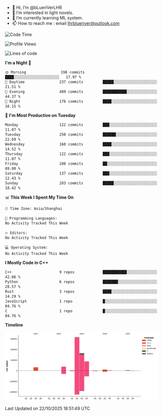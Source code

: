 - 👋 Hi, I’m @bLueriVerLHR
- 👀 I’m interested in light novels.
- 🌱 I’m currently learning ML system.
- 📫 How to reach me : email lhrblueriver@outlook.com

<!--START_SECTION:waka-->
![Code Time](http://img.shields.io/badge/Code%20Time-426%20hrs%206%20mins-blue)

![Profile Views](http://img.shields.io/badge/Profile%20Views-1-blue)

![Lines of code](https://img.shields.io/badge/From%20Hello%20World%20I%27ve%20Written-660.6%20thousand%20lines%20of%20code-blue)

**I'm a Night 🦉** 

```text
🌞 Morning                198 commits         ████░░░░░░░░░░░░░░░░░░░░░   17.97 % 
🌆 Daytime                237 commits         █████░░░░░░░░░░░░░░░░░░░░   21.51 % 
🌃 Evening                489 commits         ███████████░░░░░░░░░░░░░░   44.37 % 
🌙 Night                  178 commits         ████░░░░░░░░░░░░░░░░░░░░░   16.15 % 
```
📅 **I'm Most Productive on Tuesday** 

```text
Monday                   122 commits         ███░░░░░░░░░░░░░░░░░░░░░░   11.07 % 
Tuesday                  250 commits         ██████░░░░░░░░░░░░░░░░░░░   22.69 % 
Wednesday                160 commits         ████░░░░░░░░░░░░░░░░░░░░░   14.52 % 
Thursday                 122 commits         ███░░░░░░░░░░░░░░░░░░░░░░   11.07 % 
Friday                   108 commits         ██░░░░░░░░░░░░░░░░░░░░░░░   09.80 % 
Saturday                 137 commits         ███░░░░░░░░░░░░░░░░░░░░░░   12.43 % 
Sunday                   203 commits         █████░░░░░░░░░░░░░░░░░░░░   18.42 % 
```


📊 **This Week I Spent My Time On** 

```text
🕑︎ Time Zone: Asia/Shanghai

💬 Programming Languages: 
No Activity Tracked This Week

🔥 Editors: 
No Activity Tracked This Week

💻 Operating System: 
No Activity Tracked This Week
```

**I Mostly Code in C++** 

```text
C++                      9 repos             ███████████░░░░░░░░░░░░░░   42.86 % 
Python                   6 repos             ███████░░░░░░░░░░░░░░░░░░   28.57 % 
Rust                     3 repos             ████░░░░░░░░░░░░░░░░░░░░░   14.29 % 
JavaScript               1 repo              █░░░░░░░░░░░░░░░░░░░░░░░░   04.76 % 
C                        1 repo              █░░░░░░░░░░░░░░░░░░░░░░░░   04.76 % 
```



**Timeline**

![Lines of Code chart](https://raw.githubusercontent.com/bLueriVerLHR/bLueriVerLHR/main/assets/bar_graph.png)


 Last Updated on 22/10/2025 18:51:49 UTC
<!--END_SECTION:waka-->
